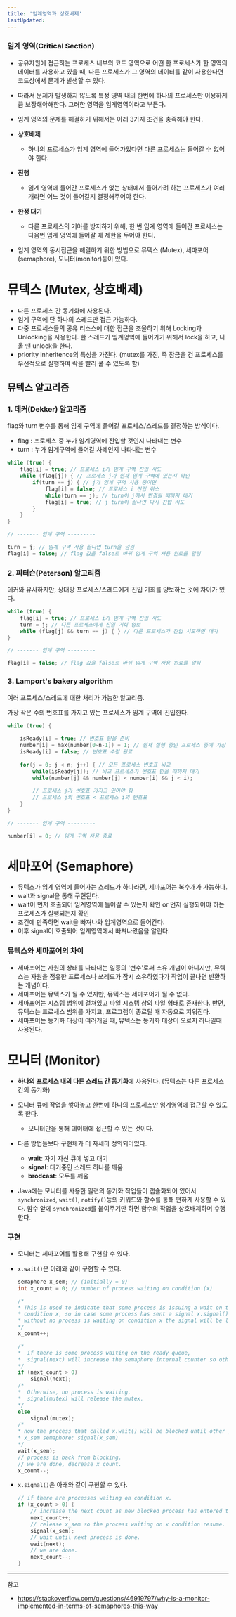 ```yaml
---
title: '임계영역과 상호배제'
lastUpdated: 
---
```

### 임계 영역(Critical Section)

- 공유자원에 접근하는 프로세스 내부의 코드 영역으로 어떤 한 프로세스가 한 영역의 데이터를 사용하고 있을 때, 다른 프로세스가 그 영역의 데이터를 같이 사용한다면 코드상에서 문제가 발생할 수 있다. 

- 따라서 문제가 발생하지 않도록 특정 영역 내의 한번에 하나의 프로세스만 이용하게끔 보장해야해한다. 그러한 영역을 임계영역이라고 부든다.

- 임계 영역의 문제를 해결하기 위해서는 아래 3가지 조건을 충족해야 한다.

- **상호배제**
    - 하나의 프로세스가 임계 영역에 들어가있다면 다른 프로세스는 들어갈 수 없어야 한다.
- **진행**
    - 임계 영역에 들어간 프로세스가 없는 상태에서 들어가려 하는 프로세스가 여러개라면 어느 것이 들어갈지 결정해주어야 한다.
- **한정 대기**
    - 다른 프로세스의 기아를 방지하기 위해, 한 번 임계 영역에 들어간 프로세스는 다음번 임계 영역에 들어갈 때 제한을 두어야 한다.

- 임계 영역의 동시접근을 해결하기 위한 방법으로 뮤텍스 (Mutex), 세마포어(semaphore), 모니터(monitor)등이 있다.

# 뮤텍스 (Mutex, 상호배제)

- 다른 프로세스 간 동기화에 사용된다.
- 임계 구역에 단 하나의 스레드만 접근 가능하다.
- 다중 프로세스들의 공유 리소스에 대한 접근을 조율하기 위해 Locking과 Unlocking을 사용한다.
    한 스레드가 임계영역에 들어가기 위해서 lock을 하고, 나올 땐 unlock을 한다.
- priority inheritence의 특성을 가진다. (mutex를 가진, 즉 잠금을 건 프로세스를 우선적으로 실행하여 락을 빨리 풀 수 있도록 함)

## 뮤텍스 알고리즘
### 1. 데커(Dekker) 알고리즘

flag와 turn 변수를 통해 임계 구역에 들어갈 프로세스/스레드를 결정하는 방식이다.
- flag : 프로세스 중 누가 임계영역에 진입할 것인지 나타내는 변수
- turn : 누가 임계구역에 들어갈 차례인지 나타내는 변수

```c
while (true) {
    flag[i] = true; // 프로세스 i가 임계 구역 진입 시도
    while (flag[j]) { // 프로세스 j가 현재 임계 구역에 있는지 확인
        if(turn == j) { // j가 임계 구역 사용 중이면
            flag[i] = false; // 프로세스 i 진입 취소
            while(turn == j); // turn이 j에서 변경될 때까지 대기
            flag[i] = true; // j turn이 끝나면 다시 진입 시도
        }
    }
}

// ------- 임계 구역 ---------

turn = j; // 임계 구역 사용 끝나면 turn을 넘김
flag[i] = false; // flag 값을 false로 바꿔 임계 구역 사용 완료를 알림
```

### 2. 피터슨(Peterson) 알고리즘

데커와 유사하지만, 상대방 프로세스/스레드에게 진입 기회를 양보하는 것에 차이가 있다.

```c
while (true) {
    flag[i] = true; // 프로세스 i가 임계 구역 진입 시도
    turn = j; // 다른 프로세스에게 진입 기회 양보
    while (flag[j] && turn == j) { } // 다른 프로세스가 진입 시도하면 대기
}

// ------- 임계 구역 ---------

flag[i] = false; // flag 값을 false로 바꿔 임계 구역 사용 완료를 알림
```

### 3. Lamport's bakery algorithm

여러 프로세스/스레드에 대한 처리가 가능한 알고리즘.

가장 작은 수의 번호표를 가지고 있는 프로세스가 임계 구역에 진입한다.

```c
while (true) {
    
    isReady[i] = true; // 번호표 받을 준비
    number[i] = max(number[0~n-1]) + 1; // 현재 실행 중인 프로세스 중에 가장 큰 번호 배정 
    isReady[i] = false; // 번호표 수령 완료
    
    for(j = 0; j < n; j++) { // 모든 프로세스 번호표 비교
        while(isReady[j]); // 비교 프로세스가 번호표 받을 때까지 대기
        while(number[j] && number[j] < number[i] && j < i);
        
        // 프로세스 j가 번호표 가지고 있어야 함
        // 프로세스 j의 번호표 < 프로세스 i의 번호표
    }
}

// ------- 임계 구역 ---------

number[i] = 0; // 임계 구역 사용 종료
```

# 세마포어 (Semaphore)

- 뮤텍스가 임계 영역에 들어가는 스레드가 하나라면, 세마포어는 복수개가 가능하다.
- wait과 signal을 통해 구현된다.
- wait이 먼저 호출되어 임계영역에 들어갈 수 있는지 확인 or 먼저 실행되어야 하는 프로세스가 실행되는지 확인
- 조건에 만족하면 wait을 빠져나와 임계영역으로 들어간다.
- 이후 signal이 호출되어 임계영역에서 빠져나왔음을 알린다.

### 뮤텍스와 세마포어의 차이

- 세마포어는 자원의 상태를 나타내는 일종의 '변수'로써 소유 개념이 아니지만, 뮤텍스는 자원을 점유한 프로세스나 쓰레드가 잠시 소유하였다가 작업이 끝나면 반환하는 개념이다.
- 세마포어는 뮤텍스가 될 수 있지만, 뮤텍스는 세마포어가 될 수 없다.
- 세마포어는 시스템 범위에 걸쳐있고 파일 시스템 상의 파일 형태로 존재한다. 반면, 뮤텍스는 프로세스 범위를 가지고, 프로그램이 종료될 때 자동으로 지워진다.
- 세마포어는 동기화 대상이 여러개일 때, 뮤텍스는 동기화 대상이 오로지 하나일때 사용된다.

# 모니터 (Monitor)

- **하나의 프로세스 내의 다른 스레드 간 동기화**에 사용된다. (뮤텍스는 다른 프로세스간의 동기화)

- 모니터 큐에 작업을 쌓아놓고 한번에 하나의 프로세스만 임계영역에 접근할 수 있도록 한다.
    - 모니터만을 통해 데이터에 접근할 수 있는 것이다.
  
- 다른 방법들보다 구현체가 더 자세히 정의되어있다.
  - **wait**: 자기 자신 큐에 넣고 대기
  - **signal**: 대기중인 스레드 하나를 깨움
  - **brodcast**: 모두를 깨움
  
- Java에는 모니터를 사용한 일련의 동기화 작업들이 캡슐화되어 있어서 `synchronized`, `wait()`, `notify()`등의 키워드와 함수를 통해 편하게 사용할 수 있다. 함수 앞에 `synchronized`를 붙여주기만 하면 함수의 작업을 상호배제하며 수행한다.

### 구현

- 모니터는 세마포어를 활용해 구현할 수 있다.

- `x.wait()`은 아래와 같이 구현할 수 있다.

    ```c
    semaphore x_sem; // (initially = 0)
    int x_count = 0; // number of process waiting on condition (x)

    /*
    * This is used to indicate that some process is issuing a wait on the 
    * condition x, so in case some process has sent a signal x.signal()
    * without no process is waiting on condition x the signal will be lost signal (has no effect).
    */
    x_count++;

    /*
    *  if there is some process waiting on the ready queue,
    *  signal(next) will increase the semaphore internal counter so other processes can take the monitor.
    */
    if (next_count > 0)
        signal(next);
    /*
    *  Otherwise, no process is waiting.
    *  signal(mutex) will release the mutex.
    */
    else
        signal(mutex);
    /*
    * now the process that called x.wait() will be blocked until other process will release (signal) the
    * x_sem semaphore: signal(x_sem)
    */
    wait(x_sem);
    // process is back from blocking.
    // we are done, decrease x_count.
    x_count--;
    ```

- `x.signal()`은 아래와 같이 구현할 수 있다.

    ```c
    // if there are processes waiting on condition x.
    if (x_count > 0) {
        // increase the next count as new blocked process has entered the queue (the one who called x.wait()). remember (wait(x_sem))
        next_count++;
        // release x_sem so the process waiting on x condition resume.
        signal(x_sem);
        // wait until next process is done.
        wait(next);
        // we are done.
        next_count--;
    }
    ```

---
참고
- https://stackoverflow.com/questions/46919797/why-is-a-monitor-implemented-in-terms-of-semaphores-this-way